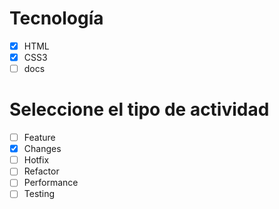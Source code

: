 
# Tecnología
- [x] HTML
- [x] CSS3 
- [ ] docs

# Seleccione el tipo de actividad
- [ ] Feature
- [x] Changes
- [ ] Hotfix
- [ ] Refactor
- [ ] Performance
- [ ] Testing